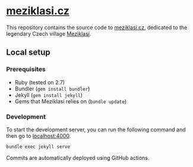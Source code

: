 # [meziklasi.cz](http://meziklasi.cz/)

This repository contains the source code to [meziklasi.cz](http://meziklasi.cz/), dedicated to the legendary Czech village [Meziklasí](https://en.wikipedia.org/wiki/Meziklas%C3%AD).

## Local setup

### Prerequisites
- Ruby (tested on 2.7)
- Bundler (`gem install bundler`)
- Jekyll (`gem install jekyll`)
- Gems that Meziklasí relies on (`bundle update`)

### Development
To start the development server, you can run the following command and then go to [localhost:4000](http://localhost:4000/).
```
bundle exec jekyll serve
```

Commits are automatically deployed using GitHub actions.
